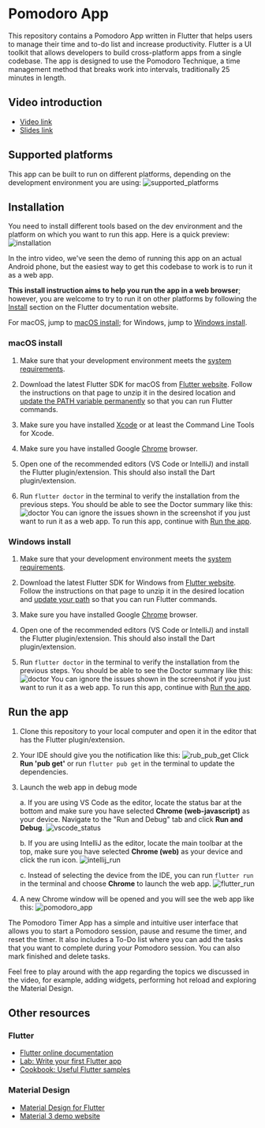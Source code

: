 # Pomodoro App

This repository contains a Pomodoro App written in Flutter that helps users to manage their time and to-do list and increase productivity. Flutter is a UI toolkit that allows developers to build cross-platform apps from a single codebase. The app is designed to use the Pomodoro Technique, a time management method that breaks work into intervals, traditionally 25 minutes in length.

## Video introduction

 - [Video link](https://drive.google.com/file/d/1f3shb2FkM7_R8KX_96aHX9UAoowJ-a--/view?usp=share_link)
 - [Slides link](https://drive.google.com/file/d/1DCBLxqQ-w_eyu77YcqL8DHydvSh8sF2J/view?usp=sharing)

## Supported platforms

This app can be built to run on different platforms, depending on the development environment you are using:
![supported_platforms](/spec/Supported%20platforms.png)

## Installation

You need to install different tools based on the dev environment and the platform on which you want to run this app. Here is a quick preview:
![installation](/spec/Installation.png)

In the intro video, we've seen the demo of running this app on an actual Android phone, but the easiest way to get this codebase to work is to run it as a web app. 

**This install instruction aims to help you run the app in a web browser**; however, you are welcome to try to run it on other platforms by following the [Install](https://docs.flutter.dev/get-started/install) section on the Flutter documentation website.

For macOS, jump to [macOS install](#macos-install); for Windows, jump to [Windows install](#windows-install).

### macOS install

1. Make sure that your development environment meets the [system requirements](https://docs.flutter.dev/get-started/install/macos#system-requirements).

2. Download the latest Flutter SDK for macOS from [Flutter website](https://docs.flutter.dev/get-started/install/macos#get-sdk). Follow the instructions on that page to unzip it in the desired location and [update the PATH variable permanently](https://docs.flutter.dev/get-started/install/macos#update-your-path) so that you can run Flutter commands.

3. Make sure you have installed [Xcode](https://developer.apple.com/xcode/) or at least the Command Line Tools for Xcode.

4. Make sure you have installed Google [Chrome](https://www.google.com/chrome/) browser.

5. Open one of the recommended editors (VS Code or IntelliJ) and install the Flutter plugin/extension. This should also install the Dart plugin/extension.

6. Run ```flutter doctor``` in the terminal to verify the installation from the previous steps. You should be able to see the Doctor summary like this:
    ![doctor](/spec/doctor_summary_mac.jpg)
    You can ignore the issues shown in the screenshot if you just want to run it as a web app. To run this app, continue with [Run the app](#run-the-app).

### Windows install

1. Make sure that your development environment meets the [system requirements](https://docs.flutter.dev/get-started/install/windows#system-requirements).

2. Download the latest Flutter SDK for Windows from [Flutter website](https://docs.flutter.dev/get-started/install/windows#get-the-flutter-sdk). Follow the instructions on that page to unzip it in the desired location and [update your path](https://docs.flutter.dev/get-started/install/windows#update-your-path) so that you can run Flutter commands.

3. Make sure you have installed Google [Chrome](https://www.google.com/chrome/) browser.

4. Open one of the recommended editors (VS Code or IntelliJ) and install the Flutter plugin/extension. This should also install the Dart plugin/extension.

5. Run ```flutter doctor``` in the terminal to verify the installation from the previous steps. You should be able to see the Doctor summary like this:
    ![doctor](/spec/doctor_summary_windows.png)
    You can ignore the issues shown in the screenshot if you just want to run it as a web app. To run this app, continue with [Run the app](#run-the-app).

## Run the app

1. Clone this repository to your local computer and open it in the editor that has the Flutter plugin/extension.

2. Your IDE should give you the notification like this:
    ![rub_pub_get](/spec/run_pub_get.png)
    Click __Run 'pub get'__ or run ```flutter pub get``` in the terminal to update the dependencies.

3. Launch the web app in debug mode

    a. If you are using VS Code as the editor, locate the status bar at the bottom and make sure you have selected __Chrome (web-javascript)__ as your device. Navigate to the "Run and Debug" tab and click __Run and Debug__.
    ![vscode_status](/spec/vscode_status_bar.png)
    
    b. If you are using IntelliJ as the editor, locate the main toolbar at the top, make sure you have selected __Chrome (web)__ as your device and click the run icon.
    ![intellij_run](/spec/intellij_run.png)

    c. Instead of selecting the device from the IDE, you can run ```flutter run``` in the terminal and choose __Chrome__ to launch the web app.
    ![flutter_run](/spec/flutter_run.png)

4. A new Chrome window will be opened and you will see the web app like this:
![pomodoro_app](/spec/pomodoro_app.png)

The Pomodoro Timer App has a simple and intuitive user interface that allows you to start a Pomodoro session, pause and resume the timer, and reset the timer. It also includes a To-Do list where you can add the tasks that you want to complete during your Pomodoro session. You can also mark finished and delete tasks.

Feel free to play around with the app regarding the topics we discussed in the video, for example, adding widgets, performing hot reload and exploring the Material Design.

## Other resources

### Flutter
- [Flutter online documentation](https://docs.flutter.dev/)
- [Lab: Write your first Flutter app](https://docs.flutter.dev/get-started/codelab)
- [Cookbook: Useful Flutter samples](https://docs.flutter.dev/cookbook)

### Material Design

- [Material Design for Flutter](https://docs.flutter.dev/development/ui/material)
- [Material 3 demo website](https://flutter.github.io/samples/web/material_3_demo/#/)
